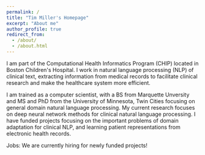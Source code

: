 ```yaml
---
permalink: /
title: "Tim Miller's Homepage"
excerpt: "About me"
author_profile: true
redirect_from: 
  - /about/
  - /about.html
---
```


I am part of the Computational Health Informatics Program (CHIP) located in Boston Children's Hospital. I work in natural language processing (NLP) of clinical text, extracting information from medical records to facilitate clinical research and make the healthcare system more efficient.

I am trained as a computer scientist, with a BS from Marquette Unversity and MS and PhD from the University of Minnesota, Twin Cities focusing on general domain natural language processing. My current research focuses on deep neural network methods for clinical natural language processing. I have funded projects focusing on the important problems of domain adaptation for clinical NLP, and learning patient representations from electronic health records.

Jobs: We are currently hiring for newly funded projects! 